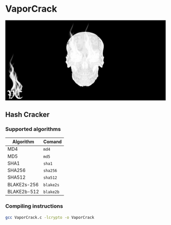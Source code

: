 # VaporCrack
![VaporCrack Logo](/assets/images/VaporCrack.png)

## Hash Cracker

### Supported algorithms
| Algorithm | Comand | 
| --- | --- |
| MD4 | `md4` |
| MD5 | `md5` |
| SHA1 | `sha1` |
| SHA256 | `sha256` |
| SHA512 | `sha512` |
| BLAKE2s-256 | `blake2s` |
| BLAKE2b-512 | `blake2b` |

### Compiling instructions
```bash
gcc VaporCrack.c -lcrypto -o VaporCrack
```
